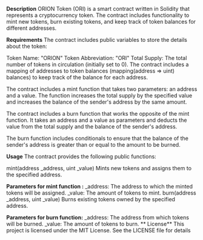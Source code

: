 **Description**
ORION Token (ORI) is a smart contract written in Solidity that represents a cryptocurrency token. The contract includes functionality to mint new tokens, burn existing tokens, and keep track of token balances for different addresses.

**Requirements**
The contract includes public variables to store the details about the token:

Token Name: "ORION"
Token Abbreviation: "ORI"
Total Supply: The total number of tokens in circulation (initially set to 0).
The contract includes a mapping of addresses to token balances (mapping(address => uint) balances) to keep track of the balance for each address.

The contract includes a mint function that takes two parameters: an address and a value. The function increases the total supply by the specified value and increases the balance of the sender's address by the same amount.

The contract includes a burn function that works the opposite of the mint function. It takes an address and a value as parameters and deducts the value from the total supply and the balance of the sender's address.

The burn function includes conditionals to ensure that the balance of the sender's address is greater than or equal to the amount to be burned.

**Usage**
The contract provides the following public functions:

mint(address _address, uint _value)
Mints new tokens and assigns them to the specified address.

**Parameters for mint function :**
_address: The address to which the minted tokens will be assigned.
_value: The amount of tokens to mint.
burn(address _address, uint _value)
Burns existing tokens owned by the specified address.

**Parameters for burn function:**
_address: The address from which tokens will be burned.
_value: The amount of tokens to burn.
**
License**
This project is licensed under the MIT License. See the LICENSE file for details
